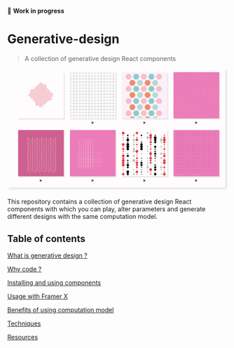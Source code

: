 🚧 **Work in progress**

# Generative-design

> A collection of generative design React components

<p align="center">
  <img src="./assets/GD.png">
</p>

This repository contains a collection of generative design React components with which you can play, alter parameters and generate different designs with the same computation model.

## Table of contents

[What is generative design ?]()

[Why code ?]()

[Installing and using components]()

[Usage with Framer X]()

[Benefits of using computation model]()

[Techniques]()

[Resources]()
